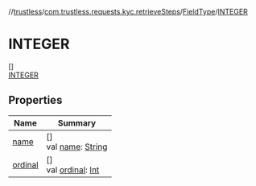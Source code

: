 //[trustless](../../../../index.md)/[com.trustless.requests.kyc.retrieveSteps](../../index.md)/[FieldType](../index.md)/[INTEGER](index.md)

# INTEGER

[]\
[INTEGER](index.md)

## Properties

| Name | Summary |
|---|---|
| [name](../../-input-k-y-c-type/-d-o-c-u-m-e-n-t/index.md#-372974862%2FProperties%2F851456926) | []<br>val [name](../../-input-k-y-c-type/-d-o-c-u-m-e-n-t/index.md#-372974862%2FProperties%2F851456926): [String](https://kotlinlang.org/api/latest/jvm/stdlib/kotlin/-string/index.html) |
| [ordinal](../../-input-k-y-c-type/-d-o-c-u-m-e-n-t/index.md#-739389684%2FProperties%2F851456926) | []<br>val [ordinal](../../-input-k-y-c-type/-d-o-c-u-m-e-n-t/index.md#-739389684%2FProperties%2F851456926): [Int](https://kotlinlang.org/api/latest/jvm/stdlib/kotlin/-int/index.html) |
